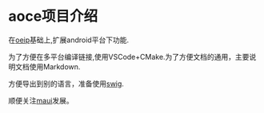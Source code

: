 # aoce项目介绍

在[oeip](https://github.com/xxxzhou/oeip)基础上,扩展android平台下功能.

为了方便在多平台编译链接,使用VSCode+CMake.为了方便文档的通用，主要说明文档使用Markdown.

方便导出到别的语言，准备使用[swig](https://www.cnblogs.com/xuruilong100/tag/SWIG%203%20%E4%B8%AD%E6%96%87%E6%89%8B%E5%86%8C/).

顺便关注[maui](https://github.com/dotnet/maui/blob/main/README.md)发展。
